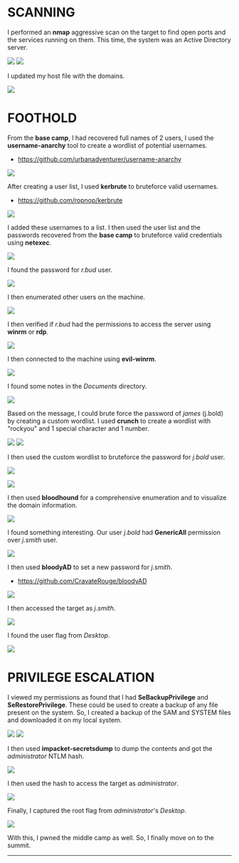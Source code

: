 
# SCANNING

I performed an **nmap** aggressive scan on the target to find open ports and the services running on them. This time, the system was an Active Directory server.

![](IMAGES/MIDDLE%20CAMP/1.png)
![](IMAGES/MIDDLE%20CAMP/2.png)

I updated my host file with the domains.

![](IMAGES/MIDDLE%20CAMP/3.png)

# FOOTHOLD

From the **base camp**, I had recovered full names of 2 users, I used the **username-anarchy** tool to create a wordlist of potential usernames.
- https://github.com/urbanadventurer/username-anarchy

![](IMAGES/MIDDLE%20CAMP/4.png)

After creating a user list, I used **kerbrute** to bruteforce valid usernames.
- https://github.com/ropnop/kerbrute

![](IMAGES/MIDDLE%20CAMP/5.png)

I added these usernames to a list. I then used the user list and the passwords recovered from the **base camp** to bruteforce valid credentials using **netexec**.

![](IMAGES/MIDDLE%20CAMP/6.png)

I found the password for *r.bud* user.

![](IMAGES/MIDDLE%20CAMP/7.png)

I then enumerated other users on the machine.

![](IMAGES/MIDDLE%20CAMP/8.png)

I then verified if *r.bud* had the permissions to access the server using **winrm** or **rdp**.

![](IMAGES/MIDDLE%20CAMP/9.png)

I then connected to the machine using **evil-winrm**.

![](IMAGES/MIDDLE%20CAMP/10.png)

I found some notes in the *Documents* directory.

![](IMAGES/MIDDLE%20CAMP/11.png)

Based on the message, I could brute force the password of *james* (j.bold) by creating a custom wordlist. I used **crunch** to create a wordlist with "rockyou" and 1 special character and 1 number.

![](IMAGES/MIDDLE%20CAMP/12.png)
![](IMAGES/MIDDLE%20CAMP/13.png)

I then used the custom wordlist to bruteforce the password for *j.bold* user.

![](IMAGES/MIDDLE%20CAMP/14.png)

![](IMAGES/MIDDLE%20CAMP/15.png)

I then used **bloodhound** for a comprehensive enumeration and to visualize the domain information.

![](IMAGES/MIDDLE%20CAMP/16.png)

I found something interesting. Our user *j.bold* had **GenericAll** permission over *j.smith* user.

![](IMAGES/MIDDLE%20CAMP/17.png)

I then used **bloodyAD** to set a new password for *j.smith*.
- https://github.com/CravateRouge/bloodyAD

![](IMAGES/MIDDLE%20CAMP/18.png)

I then accessed the target as *j.smith*.

![](IMAGES/MIDDLE%20CAMP/19.png)

I found the user flag from *Desktop*.

![](IMAGES/MIDDLE%20CAMP/20.png)

# PRIVILEGE ESCALATION

I viewed my permissions as found that I had **SeBackupPrivilege** and **SeRestorePrivilege**. These could be used to create a backup of any file present on the system. So, I created a backup of the SAM and SYSTEM files and downloaded it on my local system.

![](IMAGES/MIDDLE%20CAMP/21.png)
![](IMAGES/MIDDLE%20CAMP/22.png)

I then used **impacket-secretsdump** to dump the contents and got the *administrator* NTLM hash.

![](IMAGES/MIDDLE%20CAMP/23.png)

I then used the hash to access the target as *administrator*.

![](IMAGES/MIDDLE%20CAMP/24.png)

Finally, I captured the root flag from *administrator*'s *Desktop*.

![](IMAGES/MIDDLE%20CAMP/25.png)

With this, I pwned the middle camp as well. So, I finally move on to the summit.

---
